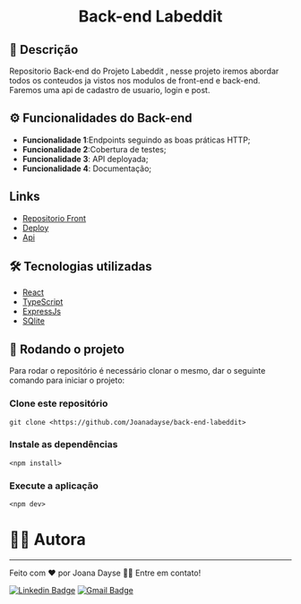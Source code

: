 
<h1 align="center"> Back-end Labeddit </h1>

## 📝 Descrição

Repositorio Back-end do Projeto Labeddit , nesse projeto iremos abordar todos os conteudos ja vistos nos modulos de front-end e back-end. Faremos uma api de cadastro de usuario, login e post. 

##  ⚙️  Funcionalidades do Back-end
* <b>Funcionalidade 1</b>:Endpoints seguindo as boas práticas HTTP;
* <b>Funcionalidade 2</b>:Cobertura de testes;
* <b>Funcionalidade 3</b>: API deployada;
* <b>Funcionalidade 4</b>: Documentação;
  
## Links
* [Repositorio Front ](https://github.com/Joanadayse/front-end-labeddit)
* [Deploy](https://labeddit-jd.onrender.com)
* [Api](https://documenter.getpostman.com/view/24823163/2s9XxtxurZ)


## 🛠 Tecnologias utilizadas
* [React](https://pt-br.reactjs.org/)
* [TypeScript](https://www.typescriptlang.org/)
* [ExpressJs](https://expressjs.com/)
* [SQlite](https://www.sqlite.org/docs.html)

## 🚀 Rodando o projeto
Para rodar o repositório é necessário clonar o mesmo, dar o seguinte comando para iniciar o projeto:
### Clone este repositório
```
git clone <https://github.com/Joanadayse/back-end-labeddit>
```

### Instale as dependências
```
<npm install>
```
### Execute a aplicação 
```
<npm dev>
```

#  👨‍💻 Autora
---

Feito com ❤️ por Joana Dayse 👋🏽 Entre em contato!

[![Linkedin Badge](https://img.shields.io/badge/-JoanaDayse-blue?style=flat-square&logo=Linkedin&logoColor=white&link=https://https://www.linkedin.com/in/daysejoana7//)](https://https://www.linkedin.com/in/daysejoana7//) 
[![Gmail Badge](https://img.shields.io/badge/-daysejoana7@gmail.com-c14438?style=flat-square&logo=Gmail&logoColor=white&link=mailto:daysejoana7@gmail.com)](mailto:daysejoana7@gmail.com)
